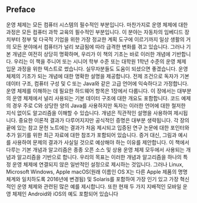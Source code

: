 ## Preface
운영 체제는 모든 컴퓨터 시스템의 필수적인 부분입니다. 마찬가지로 운영 체제에 대한 과정은 모든 컴퓨터 과학 교육의 필수적인 부분입니다. 이 분야는 자동차의 임베디드 장치부터 정부 및 다국적 기업을 위한 가장 정교한 계획 도구에 이르기까지 일상 생활의 거의 모든 분야에서 컴퓨터가 널리 보급됨에 따라 급격한 변화를 겪고 있습니다. 그러나 기본 개념은 여전히 상당히 명확하며, 우리가 이 책의 기초는 바로 이러한 개념에 기반합니다. 우리는 이 책을 주니어 또는 시니어 학부 수준 또는 대학원 1학년 수준의 운영 체제 입문 과정을 위한 텍스트로 썼습니다. 실무자분들도 도움이 되셨으면 좋겠습니다. 운영 체제의 기초가 되는 개념에 대한 명확한 설명을 제공합니다. 전제 조건으로 독자가 기본 데이터 구조, 컴퓨터 구성 및 C 또는 Java와 같은 고급 언어에 익숙하다고 가정합니다. 운영 체제를 이해하는 데 필요한 하드웨어 항목은 1장에서 다룹니다. 이 장에서는 대부분의 운영 체제에서 널리 사용되는 기본 데이터 구조에 대한 개요도 포함합니다. 코드 예제의 경우 주로 C와 상당한 양의 Java를 사용하지만 독자는 이러한 언어에 대한 철저한 지식 없이도 알고리즘을 이해할 수 있습니다. 개념은 직관적인 설명을 사용하여 제시됩니다. 중요한 이론적 결과가 다루어지지만 공식적인 증명은 대부분 생략됩니다. 각 장의 끝에 있는 참고 문헌 노트에는 결과가 처음 제시되고 입증된 연구 논문에 대한 포인터와 추가 읽기를 위한 최근 자료에 대한 참조가 포함되어 있습니다. 증거 대신, 그림과 예시를 사용하여 문제의 결과가 사실일 것으로 예상해야 하는 이유를 제안합니다. 이 책에서 다루는 기본 개념과 알고리즘은 종종 오픈 소스 및 상용 운영 체제 모두에서 사용되는 개념과 알고리즘을 기반으로 합니다. 우리의 목표는 이러한 개념과 알고리즘을 하나의 특정 운영 체제에 연결되지 않은 일반적인 설정으로 제시하는 것입니다. 그러나 Linux, Microsoft Windows, Apple macOS(원래 이름인 OS X는 다른 Apple 제품의 명명 체계와 일치하도록 2016년에 변경됨) 및 Solaris를 포함하여 가장 인기 있고 가장 혁신적인 운영 체제와 관련된 많은 예를 제시합니다. 또한 현재 두 가지 지배적인 모바일 운영 체제인 Android와 iOS의 예도 포함되어 있습니다